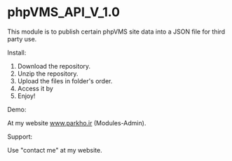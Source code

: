# phpVMS_API_V_1.0

This module is to publish certain phpVMS site data into a JSON file for third party use.

Install:

1. Download the repository.
2. Unzip the repository.
3. Upload the files in folder's order.
4. Access it by <?php echo adminurl('/api');?>
5. Enjoy!

Demo:

At my website www.parkho.ir (Modules-Admin).

Support:

Use "contact me" at my website.
